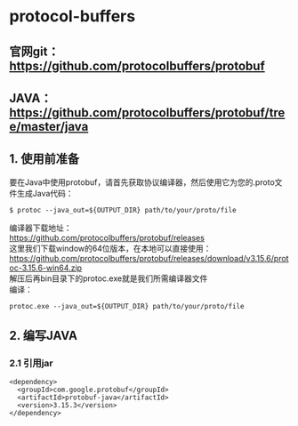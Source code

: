 # protocol-buffers
## 官网git：https://github.com/protocolbuffers/protobuf
## JAVA：https://github.com/protocolbuffers/protobuf/tree/master/java
## 1. 使用前准备
要在Java中使用protobuf，请首先获取协议编译器，然后使用它为您的.proto文件生成Java代码：
```
$ protoc --java_out=${OUTPUT_DIR} path/to/your/proto/file
```
编译器下载地址：  
https://github.com/protocolbuffers/protobuf/releases  
这里我们下载window的64位版本，在本地可以直接使用：  
https://github.com/protocolbuffers/protobuf/releases/download/v3.15.6/protoc-3.15.6-win64.zip  
解压后再bin目录下的protoc.exe就是我们所需编译器文件  
编译：
```
protoc.exe --java_out=${OUTPUT_DIR} path/to/your/proto/file
```
## 2. 编写JAVA
### 2.1 引用jar
```
<dependency>
  <groupId>com.google.protobuf</groupId>
  <artifactId>protobuf-java</artifactId>
  <version>3.15.3</version>
</dependency>
``` 
